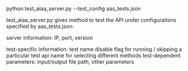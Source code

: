 python test_aiaa_server.py --test_config aas_tests.json

test_aiaa_server.py gives method to test the API under configurations specified by aas_tests.json:

server information: IP, port, version

test-specific information: test name disable flag for running / skipping a particular test api name for selecting different methods test-dependent parameters: input/output file path, other parameters
